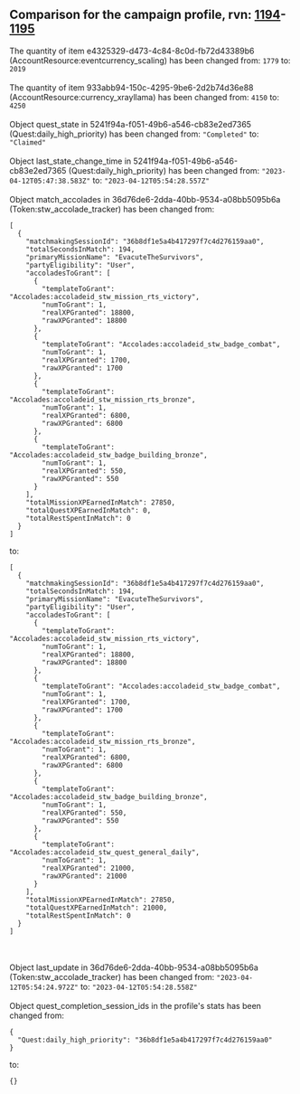 ## Comparison for the campaign profile, rvn: [1194](https://github.com/PRO100KatYT/FortniteProfileRevisions/tree/main/profiles/campaign/1194%20campaign.json)-[1195](https://github.com/PRO100KatYT/FortniteProfileRevisions/tree/main/profiles/campaign/1195%20campaign.json)

The quantity of item e4325329-d473-4c84-8c0d-fb72d43389b6 (AccountResource:eventcurrency_scaling) has been changed from: `1779` to: `2019`
<br><br>
The quantity of item 933abb94-150c-4295-9be6-2d2b74d36e88 (AccountResource:currency_xrayllama) has been changed from: `4150` to: `4250`
<br><br>
Object quest_state in 5241f94a-f051-49b6-a546-cb83e2ed7365 (Quest:daily_high_priority) has been changed from: `"Completed"` to: `"Claimed"`
<br><br>
Object last_state_change_time in 5241f94a-f051-49b6-a546-cb83e2ed7365 (Quest:daily_high_priority) has been changed from: `"2023-04-12T05:47:38.583Z"` to: `"2023-04-12T05:54:28.557Z"`
<br><br>
Object match_accolades in 36d76de6-2dda-40bb-9534-a08bb5095b6a (Token:stw_accolade_tracker) has been changed from:

```
[
  {
    "matchmakingSessionId": "36b8df1e5a4b417297f7c4d276159aa0",
    "totalSecondsInMatch": 194,
    "primaryMissionName": "EvacuteTheSurvivors",
    "partyEligibility": "User",
    "accoladesToGrant": [
      {
        "templateToGrant": "Accolades:accoladeid_stw_mission_rts_victory",
        "numToGrant": 1,
        "realXPGranted": 18800,
        "rawXPGranted": 18800
      },
      {
        "templateToGrant": "Accolades:accoladeid_stw_badge_combat",
        "numToGrant": 1,
        "realXPGranted": 1700,
        "rawXPGranted": 1700
      },
      {
        "templateToGrant": "Accolades:accoladeid_stw_mission_rts_bronze",
        "numToGrant": 1,
        "realXPGranted": 6800,
        "rawXPGranted": 6800
      },
      {
        "templateToGrant": "Accolades:accoladeid_stw_badge_building_bronze",
        "numToGrant": 1,
        "realXPGranted": 550,
        "rawXPGranted": 550
      }
    ],
    "totalMissionXPEarnedInMatch": 27850,
    "totalQuestXPEarnedInMatch": 0,
    "totalRestSpentInMatch": 0
  }
]
```

to:

```
[
  {
    "matchmakingSessionId": "36b8df1e5a4b417297f7c4d276159aa0",
    "totalSecondsInMatch": 194,
    "primaryMissionName": "EvacuteTheSurvivors",
    "partyEligibility": "User",
    "accoladesToGrant": [
      {
        "templateToGrant": "Accolades:accoladeid_stw_mission_rts_victory",
        "numToGrant": 1,
        "realXPGranted": 18800,
        "rawXPGranted": 18800
      },
      {
        "templateToGrant": "Accolades:accoladeid_stw_badge_combat",
        "numToGrant": 1,
        "realXPGranted": 1700,
        "rawXPGranted": 1700
      },
      {
        "templateToGrant": "Accolades:accoladeid_stw_mission_rts_bronze",
        "numToGrant": 1,
        "realXPGranted": 6800,
        "rawXPGranted": 6800
      },
      {
        "templateToGrant": "Accolades:accoladeid_stw_badge_building_bronze",
        "numToGrant": 1,
        "realXPGranted": 550,
        "rawXPGranted": 550
      },
      {
        "templateToGrant": "Accolades:accoladeid_stw_quest_general_daily",
        "numToGrant": 1,
        "realXPGranted": 21000,
        "rawXPGranted": 21000
      }
    ],
    "totalMissionXPEarnedInMatch": 27850,
    "totalQuestXPEarnedInMatch": 21000,
    "totalRestSpentInMatch": 0
  }
]
```

<br><br>
Object last_update in 36d76de6-2dda-40bb-9534-a08bb5095b6a (Token:stw_accolade_tracker) has been changed from: `"2023-04-12T05:54:24.972Z"` to: `"2023-04-12T05:54:28.558Z"`
<br><br>
Object quest_completion_session_ids in the profile's stats has been changed from:

```
{
  "Quest:daily_high_priority": "36b8df1e5a4b417297f7c4d276159aa0"
}
```

to:

```
{}
```

<br><br>
